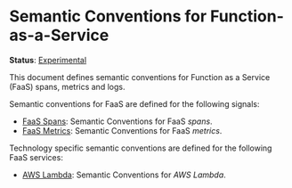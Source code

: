 <!--- Hugo front matter used to generate the website version of this page:
linkTitle: FaaS
path_base_for_github_subdir:
  from: content/en/docs/specs/semconv/faas/_index.md
  to: faas/README.md
--->

# Semantic Conventions for Function-as-a-Service

**Status**: [Experimental][DocumentStatus]

This document defines semantic conventions for Function as a Service (FaaS) spans, metrics and logs.

Semantic conventions for FaaS are defined for the following signals:

* [FaaS Spans](faas-spans.md): Semantic Conventions for FaaS *spans*.
* [FaaS Metrics](faas-metrics.md): Semantic Conventions for FaaS *metrics*.

Technology specific semantic conventions are defined for the following FaaS services:

* [AWS Lambda](aws-lambda.md): Semantic Conventions for *AWS Lambda*.

[DocumentStatus]: https://github.com/open-telemetry/opentelemetry-specification/tree/v1.26.0/specification/document-status.md

